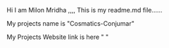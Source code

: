 Hi I am Milon Mridha ,,,, This is my readme.md file......

My projects name is "Cosmatics-Conjumar"

My Projects Website link is here " "